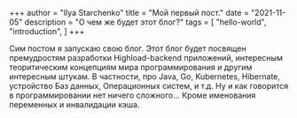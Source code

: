 +++
author = "Ilya Starchenko"
title = "Мой первый пост."
date = "2021-11-05"
description = "О чем же будет этот блог?"
tags = [
    "hello-world",
    "introduction",
]
+++

Сим постом я запускаю свою блог. Этот блог будет посвящен премудростям разработки Highload-backend приложений, интересным теоритическим концепциям мира программирования и другим интересным штукам. В частности, про Java, Go, Kubernetes, Hibernate, устройство Баз данных, Операционных систем, и т.д. Ну и как говорится в программировании нет ничего сложного... Кроме именования переменных и инвалидации кэша. 